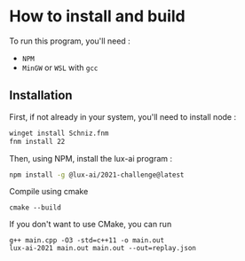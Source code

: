 # How to install and build


To run this program, you'll need :
- `NPM`
- `MinGW` or `WSL` with `gcc`


## Installation
First, if not already in your system, you'll need to install node :
```sh
winget install Schniz.fnm
fnm install 22
```

Then, using NPM, install the lux-ai program :
```sh
npm install -g @lux-ai/2021-challenge@latest
```

Compile using cmake
```shell
cmake --build
```

If you don't want to use CMake, you can run
```shell
g++ main.cpp -O3 -std=c++11 -o main.out
lux-ai-2021 main.out main.out --out=replay.json
```
